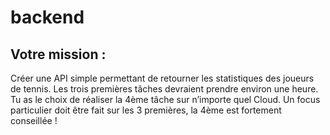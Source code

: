 # backend
## Votre mission :
Créer une API simple permettant de retourner les statistiques des joueurs de tennis. 
Les trois premières tâches devraient prendre environ une heure. 
Tu as le choix de réaliser la 4ème tâche sur n’importe quel Cloud. 
Un focus particulier doit être fait sur les 3 premières, la 4ème est fortement conseillée !
